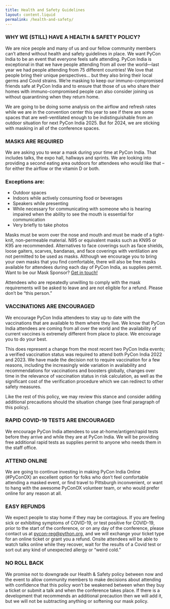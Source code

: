 ```yaml
---
title: Health and Safety Guidelines
layout: content.liquid
permalink: /health-and-safety/
---
```

### WHY WE (STILL) HAVE A HEALTH & SAFETY POLICY?

We are nice people and many of us and our fellow community members can’t attend without health and safety guidelines in place. We want PyCon India to be an event that everyone feels safe attending. PyCon India is exceptional in that we have people attending from all over the world—last year we had people attending from 75 different countries! We love that people bring their unique perspectives… but they also bring their local germs and Covid strains. We’re masking to keep our immuno-compromised friends safe at PyCon India and to ensure that those of us who share their homes with immuno-compromised people can also consider joining us without quarantining when they return home.

We are going to be doing some analysis on the airflow and refresh rates while we are in the convention center this year to see if there are some spaces that are well-ventilated enough to be indistinguishable from an outdoor situation for next PyCon India 2025. But for 2024, we are sticking with masking in all of the conference spaces.

### MASKS ARE REQUIRED
We are asking you to wear a mask during your time at PyCon India. That includes talks, the expo hall, hallways and sprints. We are looking into providing a second eating area outdoors for attendees who would like that – for either the airflow or the vitamin D or both.

### Exceptions are:
* Outdoor spaces
* Indoors while actively consuming food or beverages
* Speakers while presenting
* While necessary for communicating with someone who is hearing impaired when the ability to see the mouth is essential for communication
* Very briefly to take photos

Masks must be worn over the nose and mouth and must be made of a tight-knit, non-permeable material. N95 or equivalent masks such as KN95 or K95 are recommended. Alternatives to face coverings such as face shields, loose gaiters, scarves, bandanas, and face coverings with ventilation are not permitted to be used as masks. Although we encourage you to bring your own masks that you find comfortable, there will also be free masks available for attendees during each day of PyCon India, as supplies permit. Want to be our Mask Sponsor? [Get in touch!](https://mail.python.org/mailman3/lists/inpycon-announce.python.org/)

Attendees who are repeatedly unwilling to comply with the mask requirements will be asked to leave and are not eligible for a refund. Please don’t be “this person.”


### VACCINATIONS ARE ENCOURAGED
We encourage PyCon India attendees to stay up to date with the vaccinations that are available to them where they live. We know that PyCon India attendees are coming from all over the world and the availability of current vaccines is extremely different from place to place. We encourage you to do your best.

This does represent a change from the most recent two PyCon India events; a verified vaccination status was required to attend both PyCon India 2022 and 2023. We have made the decision not to require vaccination for a few reasons, including the increasingly wide variation in availability and recommendations for vaccinations and boosters globally, changes over time in the relevance of vaccination status in risk calculation, as well as the significant cost of the verification procedure which we can redirect to other safety measures.

Like the rest of this policy, we may review this stance and consider adding additional precautions should the situation change (see final paragraph of this policy).

### RAPID COVID-19 TESTS ARE ENCOURAGED
We encourage PyCon India attendees to use at-home/antigen/rapid tests before they arrive and while they are at PyCon India. We will be providing free additional rapid tests as supplies permit to anyone who needs them in the staff office.

### ATTEND ONLINE
We are going to continue investing in making PyCon India Online (#PyConOX) an excellent option for folks who don’t feel comfortable attending a masked event, or find travel to Pittsburgh inconvenient, or want to hang with the awesome PyConOX volunteer team, or who would prefer online for any reason at all.

### EASY REFUNDS
We expect people to stay home if they may be contagious. If you are feeling sick or exhibiting symptoms of COVID-19, or test positive for COVID-19, prior to the start of the conference, or on any day of the conference, please contact us at pycon-reg@python.org, and we will exchange your ticket type for an online ticket or grant you a refund. Onsite attendees will be able to watch talks online while they recover, wait for the results of a Covid test or sort out any kind of unexpected allergy or “weird cold.”

### NO ROLL BACK
We promise not to downgrade our Health & Safety policy between now and the event to allow community members to make decisions about attending with confidence that this policy won’t be weakened between when they buy a ticket or submit a talk and when the conference takes place. If there is a development that recommends an additional precaution then we will add it, but we will not be subtracting anything or softening our mask policy.